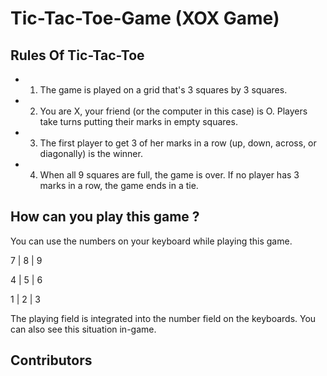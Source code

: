 # Tic-Tac-Toe-Game (XOX Game)

## Rules Of Tic-Tac-Toe
- 1. The game is played on a grid that's 3 squares by 3 squares.

- 2. You are X, your friend (or the computer in this case) is O. Players take turns putting their marks in empty squares.

- 3. The first player to get 3 of her marks in a row (up, down, across, or diagonally) is the winner.

- 4. When all 9 squares are full, the game is over. If no player has 3 marks in a row, the game ends in a tie.

## How can you play this game ?

You can use the numbers on your keyboard while playing this game. 

 7 | 8 | 9

 4 | 5 | 6

 1 | 2 | 3
 
The playing field is integrated into the number field on the keyboards. You can also see this situation in-game.

## Contributors
